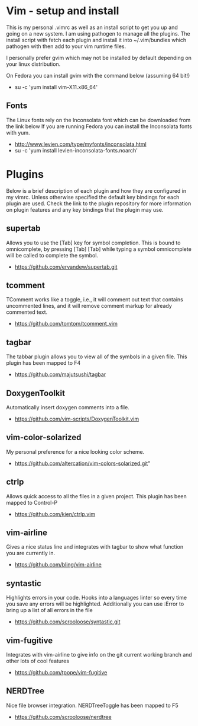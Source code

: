 Vim - setup and install
=======================
This is my personal .vimrc as well as an install script to get
you up and going on a new system. I am using pathogen to
manage all the plugins. The install script with fetch each plugin
and install it into ~/.vim/bundles which pathogen with then add
to your vim runtime files.

I personally prefer gvim which may not be installed by default depending
on your linux distribution.

On Fedora you can install gvim with the command below (assuming 64 bit!)
* su -c 'yum install vim-X11.x86_64'


Fonts
-----
The Linux fonts rely on the Inconsolata font which can be downloaded from the link below
If you are running Fedora you can install the Inconsolata fonts with yum.

* http://www.levien.com/type/myfonts/inconsolata.html
* su -c 'yum install levien-inconsolata-fonts.noarch'


Plugins
=======
Below is a brief description of each plugin and how they are configured in my vimrc.
Unless otherwise specified the default key bindings for each plugin are used.
Check the link to the plugin repository for more information on plugin features and
any key bindings that the plugin may use.

supertab
--------
Allows you to use the [Tab] key for symbol completion. This is bound to omnicomplete, by pressing
[Tab] [Tab] while typing a symbol omnicomplete will be called to complete the symbol.
* https://github.com/ervandew/supertab.git

tcomment
--------
TComment works like a toggle, i.e., it will comment out text that contains
uncommented lines, and it will remove comment markup for already commented text.
* https://github.com/tomtom/tcomment_vim

tagbar
------
The tabbar plugin allows you to view all of the symbols in a given file.
This plugin has been mapped to F4
* https://github.com/majutsushi/tagbar

DoxygenToolkit
--------------
Automatically insert doxygen comments into a file.
* https://github.com/vim-scripts/DoxygenToolkit.vim

vim-color-solarized
-------------------
My personal preference for a nice looking color scheme.
* https://github.com/altercation/vim-colors-solarized.git"

ctrlp
-----
Allows quick access to all the files in a given project.
This plugin has been mapped to Control-P
* https://github.com/kien/ctrlp.vim

vim-airline
---------
Gives a nice status line and integrates with tagbar to
show what function you are currently in.
* https://github.com/bling/vim-airline

syntastic
---------
Highlights errors in your code. Hooks into a languages linter
so every time you save any errors will be highlighted. Additionally
you can use :Error to bring up a list of all errors in the file
* https://github.com/scrooloose/syntastic.git

vim-fugitive
------------
Integrates with vim-airline to give info on the git current working
branch and other lots of cool features
* https://github.com/tpope/vim-fugitive

NERDTree
--------
Nice file browser integration. NERDTreeToggle has been mapped to F5
* https://github.com/scrooloose/nerdtree
